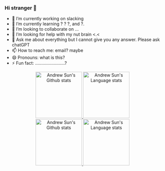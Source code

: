 ### Hi stranger 👋

- 🔭 I’m currently working on slacking
- 🌱 I’m currently learning ? ? ?, and ?.
- 👯 I’m looking to collaborate on ...
- 🤔 I’m looking for help with my nut brain <.<
- 💬 Ask me about everything but I cannot give you any answer. Please ask chatGPT
- 📫 How to reach me: email? maybe
- 😄 Pronouns: what is this?
- ⚡ Fun fact: ........................?


<!-- Light Mode -->
<div align="center"> 
<a href="https://github.com/anuraghazra/github-readme-stats#gh-light-mode-only">
<img height=150 src="https://github-readme-stats-git-masterrstaa-rickstaa.vercel.app/api?username=TyrionGump&show_icons=true&count_private=true&line_height=28&hide_border=true&card_width=450&role=owner,collaborator&theme=transparent" alt="Andrew Sun's Github stats" />
</a>
  
<a href="https://github.com/anuraghazra/github-readme-stats#gh-light-mode-only">
<img height=150 src="https://github-readme-stats-git-masterrstaa-rickstaa.vercel.app/api/top-langs/?username=TyrionGump&layout=compact&langs_count=6&count_private=true&hide_border=true&role=owner,collaborator&theme=transparent" alt="Andrew Sun's Language stats" />
</a>
</div>

<!-- Dark Mode -->
<div align="center"> 
<a href="https://github.com/anuraghazra/github-readme-stats#gh-dark-mode-only">
<img height=150 src="https://github-readme-stats-git-masterrstaa-rickstaa.vercel.app/api?username=TyrionGump&show_icons=true&count_private=true&line_height=28&hide_border=true&card_width=450&role=owner,collaborator&theme=radical&bg_color=0D1117" alt="Andrew Sun's Github stats" />
</a>

<a href="https://github.com/anuraghazra/github-readme-stats#gh-dark-mode-only">
<img height=150 src="https://github-readme-stats-git-masterrstaa-rickstaa.vercel.app/api/top-langs/?username=TyrionGump&layout=compact&langs_count=6&count_private=true&hide_border=true&role=owner,collaborator&theme=radical&bg_color=0D1117" alt="Andrew Sun's Language stats" />
</a>
</div>

<!-- <picture>
<source 
  srcset="https://github-readme-stats-git-masterrstaa-rickstaa.vercel.app/api?username=TyrionGump&show_icons=true&count_private=true&line_height=28&hide_border=true&card_width=450&role=owner,collaborator&theme=radical&bg_color=ffffff00"
  media="(prefers-color-scheme: dark)"
/>
<source
  srcset="https://github-readme-stats-git-masterrstaa-rickstaa.vercel.app/api?username=TyrionGump&show_icons=true&count_private=true&line_height=28&hide_border=true&card_width=450&role=owner,collaborator&theme=transparent"
  media="(prefers-color-scheme: light)"
/>
<img src="https://github-readme-stats-git-masterrstaa-rickstaa.vercel.app/api?username=TyrionGump&show_icons=true&count_private=true&line_height=28&hide_border=true&card_width=450&role=owner,collaborator&theme=radical&bg_color=ffffff00" alt="Andrew Sun's Github stats" height="150"/>
</picture> -->
